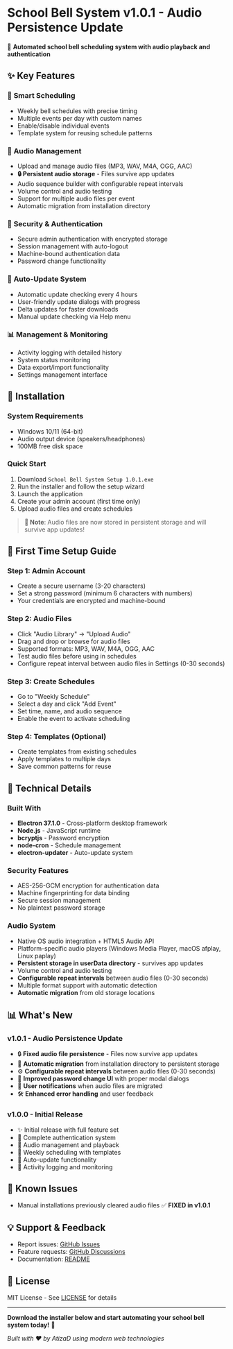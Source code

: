 # School Bell System v1.0.1 - Audio Persistence Update

🔔 **Automated school bell scheduling system with audio playback and authentication**

## ✨ Key Features

### 📅 **Smart Scheduling**
- Weekly bell schedules with precise timing
- Multiple events per day with custom names
- Enable/disable individual events
- Template system for reusing schedule patterns

### 🎵 **Audio Management** 
- Upload and manage audio files (MP3, WAV, M4A, OGG, AAC)
- **🔒 Persistent audio storage** - Files survive app updates
- Audio sequence builder with configurable repeat intervals
- Volume control and audio testing
- Support for multiple audio files per event
- Automatic migration from installation directory

### 🔐 **Security & Authentication**
- Secure admin authentication with encrypted storage
- Session management with auto-logout
- Machine-bound authentication data
- Password change functionality

### 🔄 **Auto-Update System**
- Automatic update checking every 4 hours
- User-friendly update dialogs with progress
- Delta updates for faster downloads
- Manual update checking via Help menu

### 📊 **Management & Monitoring**
- Activity logging with detailed history
- System status monitoring
- Data export/import functionality
- Settings management interface

## 🚀 **Installation**

### **System Requirements**
- Windows 10/11 (64-bit)
- Audio output device (speakers/headphones)
- 100MB free disk space

### **Quick Start**
1. Download `School Bell System Setup 1.0.1.exe`
2. Run the installer and follow the setup wizard
3. Launch the application
4. Create your admin account (first time only)
5. Upload audio files and create schedules

> **📢 Note**: Audio files are now stored in persistent storage and will survive app updates!

## 📝 **First Time Setup Guide**

### **Step 1: Admin Account**
- Create a secure username (3-20 characters)
- Set a strong password (minimum 6 characters with numbers)
- Your credentials are encrypted and machine-bound

### **Step 2: Audio Files**
- Click "Audio Library" → "Upload Audio"
- Drag and drop or browse for audio files
- Supported formats: MP3, WAV, M4A, OGG, AAC
- Test audio files before using in schedules
- Configure repeat interval between audio files in Settings (0-30 seconds)

### **Step 3: Create Schedules**
- Go to "Weekly Schedule"
- Select a day and click "Add Event"
- Set time, name, and audio sequence
- Enable the event to activate scheduling

### **Step 4: Templates (Optional)**
- Create templates from existing schedules
- Apply templates to multiple days
- Save common patterns for reuse

## 🔧 **Technical Details**

### **Built With**
- **Electron 37.1.0** - Cross-platform desktop framework
- **Node.js** - JavaScript runtime
- **bcryptjs** - Password encryption
- **node-cron** - Schedule management
- **electron-updater** - Auto-update system

### **Security Features**
- AES-256-GCM encryption for authentication data
- Machine fingerprinting for data binding
- Secure session management
- No plaintext password storage

### **Audio System**
- Native OS audio integration + HTML5 Audio API
- Platform-specific audio players (Windows Media Player, macOS afplay, Linux paplay)
- **Persistent storage in userData directory** - survives app updates
- Volume control and audio testing
- **Configurable repeat intervals** between audio files (0-30 seconds)
- Multiple format support with automatic detection
- **Automatic migration** from old storage locations

## 📊 **What's New**

### **v1.0.1 - Audio Persistence Update**
- 🔒 **Fixed audio file persistence** - Files now survive app updates
- 🔄 **Automatic migration** from installation directory to persistent storage
- ⚙️ **Configurable repeat intervals** between audio files (0-30 seconds)
- 🔧 **Improved password change UI** with proper modal dialogs
- 📢 **User notifications** when audio files are migrated
- 🛠️ **Enhanced error handling** and user feedback

### **v1.0.0 - Initial Release**
- ✨ Initial release with full feature set
- 🔐 Complete authentication system
- 🎵 Audio management and playback
- 📅 Weekly scheduling with templates
- 🔄 Auto-update functionality
- 📝 Activity logging and monitoring

## 🐛 **Known Issues**
- Manual installations previously cleared audio files ✅ **FIXED in v1.0.1**

## 💡 **Support & Feedback**
- Report issues: [GitHub Issues](https://github.com/AtizaD/school-bell-system/issues)
- Feature requests: [GitHub Discussions](https://github.com/AtizaD/school-bell-system/discussions)
- Documentation: [README](https://github.com/AtizaD/school-bell-system#readme)

## 📜 **License**
MIT License - See [LICENSE](https://github.com/AtizaD/school-bell-system/blob/main/LICENSE) for details

---

**Download the installer below and start automating your school bell system today!** 🔔

*Built with ❤️ by AtizaD using modern web technologies*
